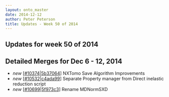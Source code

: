 ```yaml
---
layout: onto_master
date: 2014-12-12
author: Peter Peterson
title: Updates - Week 50 of 2014
---
```

Updates for week 50 of 2014
---------------------------

Detailed Merges for Dec 6 - 12, 2014
------------------------------------
* *new* \[[#10374](http://trac.mantidproject.org/mantid/ticket/10374)\|[5b37064](https://github.com/mantidproject/mantid/commit/5b370642be06b41072cd72bc6181980019c5507a)\] NXTomo Save Algorithm Improvements
* *new* \[[#10532](http://trac.mantidproject.org/mantid/ticket/10532)\|[c4ada99](https://github.com/mantidproject/mantid/commit/c4ada99cdce54ceba0e571bd37d14a6b48e88519)\] Separate Property manager from Direct inelastic reduction script
* *new* \[[#10699](http://trac.mantidproject.org/mantid/ticket/10699)\|[5f973c3](https://github.com/mantidproject/mantid/commit/5f973c329e8501390b5cf9b422d63edd82d35dcc)\] Rename MDNormSXD
